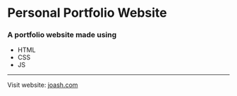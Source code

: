# Personal Portfolio Website

<h3> A portfolio website made using </h3>

- HTML
- CSS
- JS

<hr>

Visit website: [joash.com](https://joash.com)
